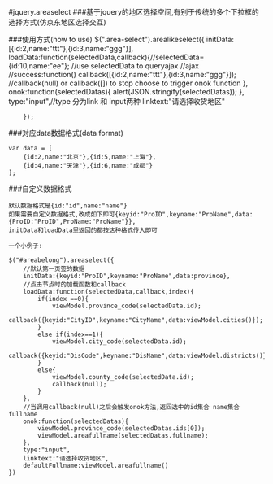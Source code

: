 #jquery.areaselect
###基于jquery的地区选择空间,有别于传统的多个下拉框的选择方式(仿京东地区选择交互)

###使用方式(how to use)
    $(".area-select").arealikeselect({
            initData:[{id:2,name:"ttt"},{id:3,name:"ggg"}],
            loadData:function(selectedData,callback){//selectedData={id:10,name:"ee"};
                //use selectedData to queryajax
                //ajax
                //success:function()
                callback([{id:2,name:"ttt"},{id:3,name:"ggg"}]);
                //callback(null) or callback([]) to stop choose to trigger onok function
            },
            onok:function(selectedDatas){
                alert(JSON.stringify(selectedDatas));
            },
            type:"input",//type 分为link 和 input两种
            linktext:"请选择收货地区"

        });
###对应data数据格式(data format)

    var data = [
		{id:2,name:"北京"},{id:5,name:"上海"},
		{id:4,name:"天津"},{id:6,name:"成都"}
    ];

###自定义数据格式

    默认数据格式是{id:"id",name:"name"}
    如果需要自定义数据格式,改成如下即可{keyid:"ProID",keyname:"ProName",data:{ProID:"ProID",ProName:"ProName"}},
    initData和loadData里返回的都按这种格式传入即可

    一个小例子:

    $("#areabelong").areaselect({
        //默认第一页签的数据
        initData:{keyid:"ProID",keyname:"ProName",data:province},
        //点击节点时的加载函数和callback
        loadData:function(selectedData,callback,index){
            if(index ==0){
                viewModel.province_code(selectedData.id);
                callback({keyid:"CityID",keyname:"CityName",data:viewModel.cities()});
            }
            else if(index==1){
                viewModel.city_code(selectedData.id);
                callback({keyid:"DisCode",keyname:"DisName",data:viewModel.districts()});
            }
            else{
                viewModel.county_code(selectedData.id);
                callback(null);
            }
        },
        //当调用callback(null)之后会触发onok方法,返回选中的id集合 name集合 fullname
        onok:function(selectedDatas){
            viewModel.province_code(selectedDatas.ids[0]);
            viewModel.areafullname(selectedDatas.fullname);
        },
        type:"input",
        linktext:"请选择收货地区",
        defaultFullname:viewModel.areafullname()
    })


